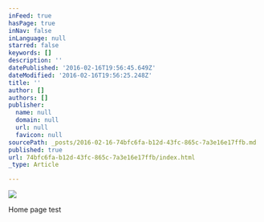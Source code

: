 ```yaml
---
inFeed: true
hasPage: true
inNav: false
inLanguage: null
starred: false
keywords: []
description: ''
datePublished: '2016-02-16T19:56:45.649Z'
dateModified: '2016-02-16T19:56:25.248Z'
title: ''
author: []
authors: []
publisher:
  name: null
  domain: null
  url: null
  favicon: null
sourcePath: _posts/2016-02-16-74bfc6fa-b12d-43fc-865c-7a3e16e17ffb.md
published: true
url: 74bfc6fa-b12d-43fc-865c-7a3e16e17ffb/index.html
_type: Article

---
```

![](https://the-grid-user-content.s3-us-west-2.amazonaws.com/901ce1e0-6da8-4e2e-a3c3-061fe8434edd.jpg)

Home page test